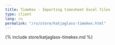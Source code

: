 ```yaml
---
title: TimeKex - Importing timesheet Excel files
type: client
lang: ru
permalink: "/ru/store/katjaglass-timekex.html"
---
```


{% include store/katjaglass-timekex.md %}
